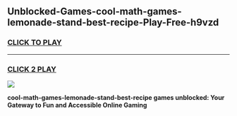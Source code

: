 
## Unblocked-Games-cool-math-games-lemonade-stand-best-recipe-Play-Free-h9vzd
<h3>
<a href="https://premium76.site?title=cool-math-games-lemonade-stand-best-recipe&ref=18A1">CLICK TO PLAY</a></h3>
<hr>

<h3>
<a href="https://premium76.site?title=cool-math-games-lemonade-stand-best-recipe&ref=18A1">CLICK 2 PLAY</a>
  
</h3>

<a href="https://premium76.site?title=cool-math-games-lemonade-stand-best-recipe&ref=18A1"><img src="https://clearcache.store/games.png"></a>


**cool-math-games-lemonade-stand-best-recipe games unblocked: Your Gateway to Fun and Accessible Online Gaming**
